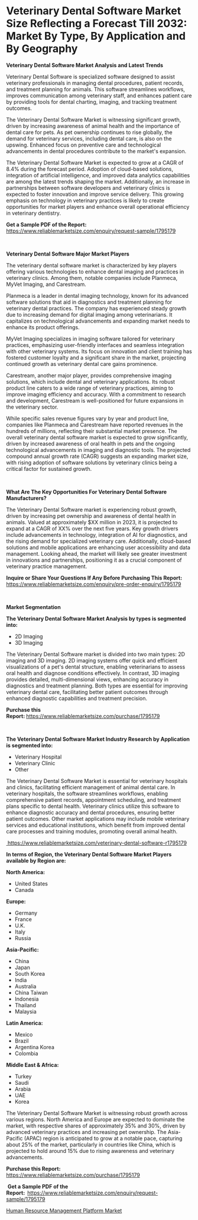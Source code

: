 <p><h1>Veterinary Dental Software Market Size Reflecting a Forecast Till 2032: Market By Type, By Application and By Geography</h1></p><p><strong>Veterinary Dental Software Market Analysis and Latest Trends</strong></p>
<p><p>Veterinary Dental Software is specialized software designed to assist veterinary professionals in managing dental procedures, patient records, and treatment planning for animals. This software streamlines workflows, improves communication among veterinary staff, and enhances patient care by providing tools for dental charting, imaging, and tracking treatment outcomes.</p><p>The Veterinary Dental Software Market is witnessing significant growth, driven by increasing awareness of animal health and the importance of dental care for pets. As pet ownership continues to rise globally, the demand for veterinary services, including dental care, is also on the upswing. Enhanced focus on preventive care and technological advancements in dental procedures contribute to the market's expansion. </p><p>The Veterinary Dental Software Market is expected to grow at a CAGR of 8.4% during the forecast period. Adoption of cloud-based solutions, integration of artificial intelligence, and improved data analytics capabilities are among the latest trends shaping the market. Additionally, an increase in partnerships between software developers and veterinary clinics is expected to foster innovation and improve service delivery. This growing emphasis on technology in veterinary practices is likely to create opportunities for market players and enhance overall operational efficiency in veterinary dentistry.</p></p>
<p><strong>Get a Sample PDF of the Report:&nbsp;</strong> <a href="https://www.reliablemarketsize.com/enquiry/request-sample/1795179?utm_campaign=2459&utm_medium=2&utm_source=Github&utm_content=ia&utm_term=10032025&utm_id=veterinary-dental-software">https://www.reliablemarketsize.com/enquiry/request-sample/1795179</a></p>
<p>&nbsp;</p>
<p><strong>Veterinary Dental Software Major Market Players</strong></p>
<p><p>The veterinary dental software market is characterized by key players offering various technologies to enhance dental imaging and practices in veterinary clinics. Among them, notable companies include Planmeca, MyVet Imaging, and Carestream.</p><p>Planmeca is a leader in dental imaging technology, known for its advanced software solutions that aid in diagnostics and treatment planning for veterinary dental practices. The company has experienced steady growth due to increasing demand for digital imaging among veterinarians. It capitalizes on technological advancements and expanding market needs to enhance its product offerings.</p><p>MyVet Imaging specializes in imaging software tailored for veterinary practices, emphasizing user-friendly interfaces and seamless integration with other veterinary systems. Its focus on innovation and client training has fostered customer loyalty and a significant share in the market, projecting continued growth as veterinary dental care gains prominence.</p><p>Carestream, another major player, provides comprehensive imaging solutions, which include dental and veterinary applications. Its robust product line caters to a wide range of veterinary practices, aiming to improve imaging efficiency and accuracy. With a commitment to research and development, Carestream is well-positioned for future expansions in the veterinary sector.</p><p>While specific sales revenue figures vary by year and product line, companies like Planmeca and Carestream have reported revenues in the hundreds of millions, reflecting their substantial market presence. The overall veterinary dental software market is expected to grow significantly, driven by increased awareness of oral health in pets and the ongoing technological advancements in imaging and diagnostic tools. The projected compound annual growth rate (CAGR) suggests an expanding market size, with rising adoption of software solutions by veterinary clinics being a critical factor for sustained growth.</p></p>
<p>&nbsp;</p>
<p><strong>What Are The Key Opportunities For Veterinary Dental Software Manufacturers?</strong></p>
<p><p>The Veterinary Dental Software market is experiencing robust growth, driven by increasing pet ownership and awareness of dental health in animals. Valued at approximately $XX million in 2023, it is projected to expand at a CAGR of XX% over the next five years. Key growth drivers include advancements in technology, integration of AI for diagnostics, and the rising demand for specialized veterinary care. Additionally, cloud-based solutions and mobile applications are enhancing user accessibility and data management. Looking ahead, the market will likely see greater investment in innovations and partnerships, positioning it as a crucial component of veterinary practice management.</p></p>
<p><strong>Inquire or Share Your Questions If Any Before Purchasing This Report:</strong> <a href="https://www.reliablemarketsize.com/enquiry/pre-order-enquiry/1795179?utm_campaign=2459&utm_medium=2&utm_source=Github&utm_content=ia&utm_term=10032025&utm_id=veterinary-dental-software">https://www.reliablemarketsize.com/enquiry/pre-order-enquiry/1795179</a></p>
<p>&nbsp;</p>
<p><strong>Market Segmentation</strong></p>
<p><strong>The Veterinary Dental Software Market Analysis by types is segmented into:</strong></p>
<p><ul><li>2D Imaging</li><li>3D Imaging</li></ul></p>
<p><p>The Veterinary Dental Software market is divided into two main types: 2D imaging and 3D imaging. 2D imaging systems offer quick and efficient visualizations of a pet's dental structure, enabling veterinarians to assess oral health and diagnose conditions effectively. In contrast, 3D imaging provides detailed, multi-dimensional views, enhancing accuracy in diagnostics and treatment planning. Both types are essential for improving veterinary dental care, facilitating better patient outcomes through enhanced diagnostic capabilities and treatment precision.</p></p>
<p><strong>Purchase this Report:&nbsp;</strong><a href="https://www.reliablemarketsize.com/purchase/1795179?utm_campaign=2459&utm_medium=2&utm_source=Github&utm_content=ia&utm_term=10032025&utm_id=veterinary-dental-software">https://www.reliablemarketsize.com/purchase/1795179</a></p>
<p>&nbsp;</p>
<p><strong>The Veterinary Dental Software Market Industry Research by Application is segmented into:</strong></p>
<p><ul><li>Veterinary Hospital</li><li>Veterinary Clinic</li><li>Other</li></ul></p>
<p><p>The Veterinary Dental Software Market is essential for veterinary hospitals and clinics, facilitating efficient management of animal dental care. In veterinary hospitals, the software streamlines workflows, enabling comprehensive patient records, appointment scheduling, and treatment plans specific to dental health. Veterinary clinics utilize this software to enhance diagnostic accuracy and dental procedures, ensuring better patient outcomes. Other market applications may include mobile veterinary services and educational institutions, which benefit from improved dental care processes and training modules, promoting overall animal health.</p></p>
<p><a href="https://www.reliablemarketsize.com/veterinary-dental-software-r1795179?utm_campaign=2459&utm_medium=2&utm_source=Github&utm_content=ia&utm_term=10032025&utm_id=veterinary-dental-software">&nbsp;https://www.reliablemarketsize.com/veterinary-dental-software-r1795179</a></p>
<p><strong>In terms of Region, the Veterinary Dental Software Market Players available by Region are:</strong></p>
<p>
    <p> <strong> North America: </strong>
        <ul>
            <li>United States</li>
            <li>Canada</li>
        </ul>
        </p> 
    <p> <strong> Europe: </strong>
        <ul>
            <li>Germany</li>
            <li>France</li>
            <li>U.K.</li>
            <li>Italy</li>
            <li>Russia</li>
        </ul>
        </p> 
    <p> <strong> Asia-Pacific: </strong>
        <ul>
            <li>China</li>
            <li>Japan</li>
            <li>South Korea</li>
            <li>India</li>
            <li>Australia</li>
            <li>China Taiwan</li>
            <li>Indonesia</li>
            <li>Thailand</li>
            <li>Malaysia</li>
        </ul>
        </p> 
    <p> <strong> Latin America: </strong>
        <ul>
            <li>Mexico</li>
            <li>Brazil</li>
            <li>Argentina Korea</li>
            <li>Colombia</li>
        </ul>
        </p> 
    <p> <strong> Middle East & Africa: </strong>
        <ul>
            <li>Turkey</li>
            <li>Saudi</li>
            <li>Arabia</li>
            <li>UAE</li>
            <li>Korea</li>
        </ul>
    </p>
    </p>
<p><p>The Veterinary Dental Software Market is witnessing robust growth across various regions. North America and Europe are expected to dominate the market, with respective shares of approximately 35% and 30%, driven by advanced veterinary practices and increasing pet ownership. The Asia-Pacific (APAC) region is anticipated to grow at a notable pace, capturing about 25% of the market, particularly in countries like China, which is projected to hold around 15% due to rising awareness and veterinary advancements.</p></p>
<p><strong>Purchase this Report: </strong><a href="https://www.reliablemarketsize.com/purchase/1795179?utm_campaign=2459&utm_medium=2&utm_source=Github&utm_content=ia&utm_term=10032025&utm_id=veterinary-dental-software">https://www.reliablemarketsize.com/purchase/1795179</a></p>
<p>&nbsp;<strong>Get a Sample PDF of the Report:&nbsp;&nbsp;</strong><a href="https://www.reliablemarketsize.com/enquiry/request-sample/1795179?utm_campaign=2459&utm_medium=2&utm_source=Github&utm_content=ia&utm_term=10032025&utm_id=veterinary-dental-software">https://www.reliablemarketsize.com/enquiry/request-sample/1795179</a></p>
<p><strong></strong></p>
<p><p><a href="https://github.com/hartsockdonnette82/Market-Research-Report-List-1/blob/main/human-resource-management-platform-market.md?utm_campaign=2459&utm_medium=2&utm_source=Github&utm_content=ia&utm_term=10032025&utm_id=veterinary-dental-software">Human Resource Management Platform Market</a></p></p>